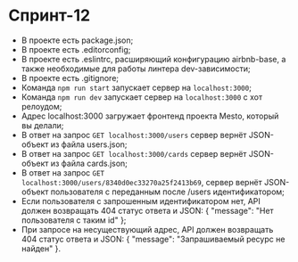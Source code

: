 # Спринт-12
* В проекте есть package.json;
* В проекте есть .editorconfig;
* В проекте есть .eslintrc, расширяющий конфигурацию airbnb-base, а также необходимые для работы линтера dev-зависимости;
* В проекте есть .gitignore;
* Команда `npm run start` запускает сервер на `localhost:3000`;
* Команда `npm run dev` запускает сервер на `localhost:3000` с хот релоудом;
* Адрес localhost:3000 загружает фронтенд проекта Mesto, который вы делали;
* В ответ на запрос `GET localhost:3000/users` сервер вернёт JSON-объект из файла users.json;
* В ответ на запрос `GET localhost:3000/cards` сервер вернёт JSON-объект из файла cards.json;
* В ответ на запрос `GET localhost:3000/users/8340d0ec33270a25f2413b69`, сервер вернёт JSON-объект пользователя с переданным после /users идентификатором;
* Если пользователя с запрошенным идентификатором нет, API должен возвращать 404 статус ответа и JSON: { "message": "Нет пользователя с таким id" };
* При запросе на несуществующий адрес, API должен возвращать 404 статус ответа и JSON: { "message": "Запрашиваемый ресурс не найден" }.